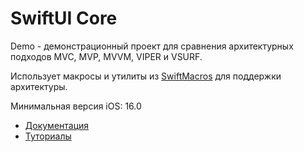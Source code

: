 # SwiftUI Core

Demo - демонстрационный проект для сравнения архитектурных подходов MVC, MVP, MVVM, VIPER и VSURF.

Использует макросы и утилиты из [SwiftMacros](https://github.com/surfstudio/SwiftMacros) для поддержки архитектуры.

Минимальная версия iOS: 16.0

- [Документация](https://surfstudio.github.io/vsurf-demo/documentation/demo/overview)
- [Туториалы](https://surfstudio.github.io/vsurf-demo/tutorials/demo/)
